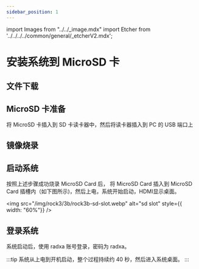 ```yaml
---
sidebar_position: 1
---
```


import Images from "../../\_image.mdx"
import Etcher from '../../../../common/general/\_etcherV2.mdx';

# 安装系统到 MicroSD 卡

## 文件下载

<Images loader={false} system_img={true} spi_img={false} />

## MicroSD 卡准备

将 MicroSD 卡插入到 SD 卡读卡器中，然后将读卡器插入到 PC 的 USB 端口上

## 镜像烧录

<Etcher/>

## 启动系统

按照上述步骤成功烧录 MicroSD Card 后， 将 MicroSD Card 插入到 MicroSD Card 插槽内（如下图所示)，然后上电，系统开始启动，HDMI显示桌面。

<img
src="/img/rock3/3b/rock3b-sd-slot.webp"
alt="sd slot"
style={{ width: "60%"}}
/>

## 登录系统

系统启动后，使用 radxa 账号登录，密码为 radxa。

:::tip
系统从上电到开机启动，整个过程持续约 40 秒，然后进入系统桌面。
:::
